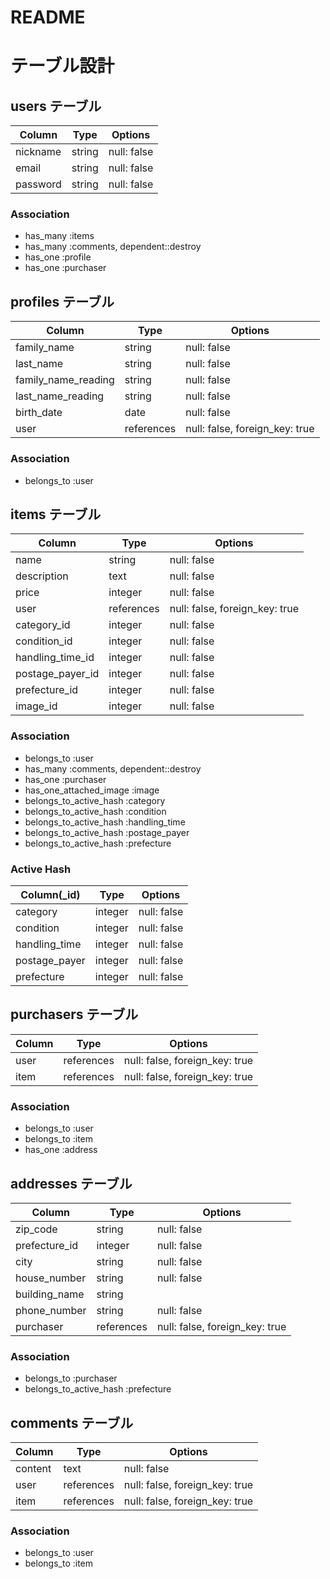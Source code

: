 # README

# テーブル設計

## users テーブル

| Column   | Type   | Options     |
| -------- | ------ | ----------- |
| nickname | string | null: false |
| email    | string | null: false |
| password | string | null: false |

### Association
- has_many :items
- has_many :comments, dependent::destroy
- has_one :profile
- has_one :purchaser


## profiles テーブル

| Column              | Type       | Options                        |
| ------------------- | ---------- | ------------------------------ |
| family_name         | string     | null: false                    |
| last_name           | string     | null: false                    |
| family_name_reading | string     | null: false                    |
| last_name_reading   | string     | null: false                    |
| birth_date          | date       | null: false                    |
| user                | references | null: false, foreign_key: true |

### Association
- belongs_to :user

## items テーブル

| Column           | Type       | Options                        |
|----------------- | ---------- | ------------------------------ |
| name             | string     | null: false                    |
| description      | text       | null: false                    |
| price            | integer    | null: false                    |
| user             | references | null: false, foreign_key: true |
| category_id      | integer    | null: false                    |
| condition_id     | integer    | null: false                    |
| handling_time_id | integer    | null: false                    |
| postage_payer_id | integer    | null: false                    |
| prefecture_id    | integer    | null: false                    |
| image_id         | integer    | null: false                    |

### Association
- belongs_to :user
- has_many :comments, dependent::destroy
- has_one :purchaser
- has_one_attached_image :image
- belongs_to_active_hash :category
- belongs_to_active_hash :condition
- belongs_to_active_hash :handling_time
- belongs_to_active_hash :postage_payer
- belongs_to_active_hash :prefecture

### Active Hash
| Column(_id)   | Type    | Options     |
| ------------- | ------- | ----------- |
| category      | integer | null: false |
| condition     | integer | null: false |
| handling_time | integer | null: false |
| postage_payer | integer | null: false |
| prefecture    | integer | null: false |

## purchasers テーブル

| Column | Type       | Options                        |
| ------ | -------    | ------------------------------ |
| user   | references | null: false, foreign_key: true |
| item   | references | null: false, foreign_key: true |

### Association
- belongs_to :user
- belongs_to :item
- has_one :address

## addresses テーブル
| Column        | Type       | Options                        |
| ------------- | ---------- | ------------------------------ |
| zip_code      | string     | null: false                    |
| prefecture_id | integer    | null: false                    |
| city          | string     | null: false                    |
| house_number  | string     | null: false                    |
| building_name | string     |                                |
| phone_number  | string     | null: false                    |
| purchaser     | references | null: false, foreign_key: true |

### Association
- belongs_to :purchaser
- belongs_to_active_hash :prefecture

## comments テーブル

| Column  | Type       | Options                        |
| ------- | -------    | ------------------------------ |
| content | text       | null: false                    |
| user    | references | null: false, foreign_key: true |
| item    | references | null: false, foreign_key: true |

### Association
- belongs_to :user
- belongs_to :item